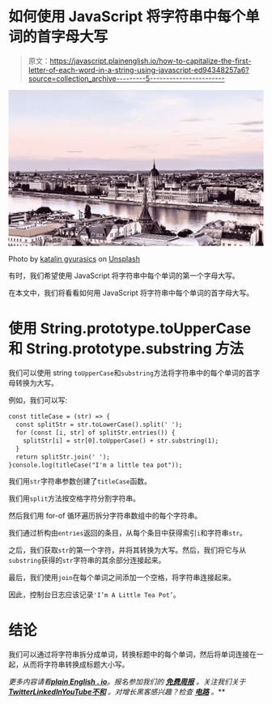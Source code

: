 # 如何使用 JavaScript 将字符串中每个单词的首字母大写

> 原文：<https://javascript.plainenglish.io/how-to-capitalize-the-first-letter-of-each-word-in-a-string-using-javascript-ed94348257a6?source=collection_archive---------5----------------------->

![](img/5ecf4131fc42b88f26987bb35c604582.png)

Photo by [katalin gyurasics](https://unsplash.com/@gyurasics?utm_source=medium&utm_medium=referral) on [Unsplash](https://unsplash.com?utm_source=medium&utm_medium=referral)

有时，我们希望使用 JavaScript 将字符串中每个单词的第一个字母大写。

在本文中，我们将看看如何用 JavaScript 将字符串中每个单词的首字母大写。

# 使用 String.prototype.toUpperCase 和 String.prototype.substring 方法

我们可以使用 string `toUpperCase`和`substring`方法将字符串中的每个单词的首字母转换为大写。

例如，我们可以写:

```
const titleCase = (str) => {
  const splitStr = str.toLowerCase().split(' ');
  for (const [i, str] of splitStr.entries()) {
    splitStr[i] = str[0].toUpperCase() + str.substring(1);
  }
  return splitStr.join(' ');
}console.log(titleCase("I'm a little tea pot"));
```

我们用`str`字符串参数创建了`titleCase`函数。

我们用`split`方法按空格字符分割字符串。

然后我们用 for-of 循环遍历拆分字符串数组中的每个字符串。

我们通过析构由`entries`返回的条目，从每个条目中获得索引`i`和字符串`str`。

之后，我们获取`str`的第一个字符，并将其转换为大写。然后，我们将它与从`substring`获得的`str`字符串的其余部分连接起来。

最后，我们使用`join`在每个单词之间添加一个空格，将字符串连接起来。

因此，控制台日志应该记录`'I’m A Little Tea Pot’`。

# 结论

我们可以通过将字符串拆分成单词，转换标题中的每个单词，然后将单词连接在一起，从而将字符串转换成标题大小写。

*更多内容请看*[***plain English . io***](https://plainenglish.io/)*。报名参加我们的* [***免费周报***](http://newsletter.plainenglish.io/) *。关注我们关于*[***Twitter***](https://twitter.com/inPlainEngHQ)[***LinkedIn***](https://www.linkedin.com/company/inplainenglish/)*[***YouTube***](https://www.youtube.com/channel/UCtipWUghju290NWcn8jhyAw)*[***不和***](https://discord.gg/GtDtUAvyhW) *。对增长黑客感兴趣？检查* [***电路***](https://circuit.ooo/) *。***